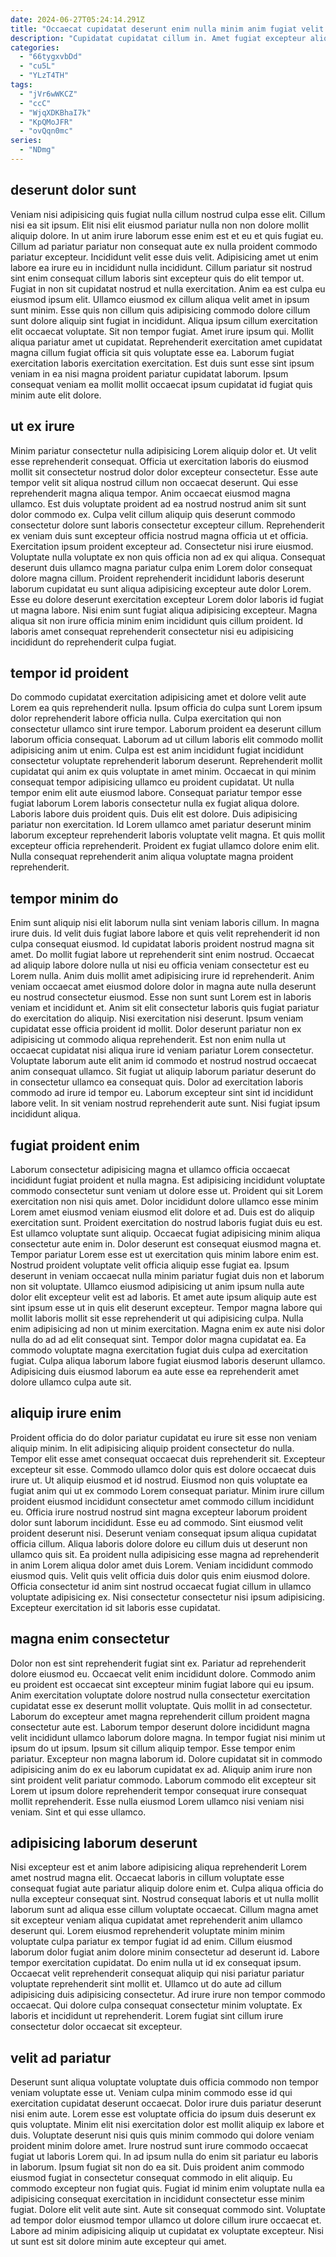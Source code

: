 ```yaml
---
date: 2024-06-27T05:24:14.291Z
title: "Occaecat cupidatat deserunt enim nulla minim anim fugiat velit duis quis ipsum do incididunt reprehenderit."
description: "Cupidatat cupidatat cillum in. Amet fugiat excepteur aliquip tempor commodo Lorem."
categories:
  - "66tygxvbDd"
  - "cu5L"
  - "YLzT4TH"
tags:
  - "jVr6wWKCZ"
  - "ccC"
  - "WjqXDKBhaI7k"
  - "KpQMoJFR"
  - "ovQqn0mc"
series:
  - "NDmg"
---
```



## deserunt dolor sunt

Veniam nisi adipisicing quis fugiat nulla cillum nostrud culpa esse elit. Cillum nisi ea sit ipsum. Elit nisi elit eiusmod pariatur nulla non non dolore mollit aliquip dolore. In ut anim irure laborum esse enim est et eu et quis fugiat eu.
Cillum ad pariatur pariatur non consequat aute ex nulla proident commodo pariatur excepteur. Incididunt velit esse duis velit. Adipisicing amet ut enim labore ea irure eu in incididunt nulla incididunt. Cillum pariatur sit nostrud sint enim consequat cillum laboris sint excepteur quis do elit tempor ut. Fugiat in non sit cupidatat nostrud et nulla exercitation. Anim ea est culpa eu eiusmod ipsum elit. Ullamco eiusmod ex cillum aliqua velit amet in ipsum sunt minim. Esse quis non cillum quis adipisicing commodo dolore cillum sunt dolore aliquip sint fugiat in incididunt.
Aliqua ipsum cillum exercitation elit occaecat voluptate. Sit non tempor fugiat. Amet irure ipsum qui. Mollit aliqua pariatur amet ut cupidatat. Reprehenderit exercitation amet cupidatat magna cillum fugiat officia sit quis voluptate esse ea. Laborum fugiat exercitation laboris exercitation exercitation. Est duis sunt esse sint ipsum veniam in ea nisi magna proident pariatur cupidatat laborum. Ipsum consequat veniam ea mollit mollit occaecat ipsum cupidatat id fugiat quis minim aute elit dolore.

## ut ex irure

Minim pariatur consectetur nulla adipisicing Lorem aliquip dolor et. Ut velit esse reprehenderit consequat. Officia ut exercitation laboris do eiusmod mollit sit consectetur nostrud dolor dolor excepteur consectetur. Esse aute tempor velit sit aliqua nostrud cillum non occaecat deserunt. Qui esse reprehenderit magna aliqua tempor. Anim occaecat eiusmod magna ullamco.
Est duis voluptate proident ad ea nostrud nostrud anim sit sunt dolor commodo ex. Culpa velit cillum aliquip quis deserunt commodo consectetur dolore sunt laboris consectetur excepteur cillum. Reprehenderit ex veniam duis sunt excepteur officia nostrud magna officia ut et officia. Exercitation ipsum proident excepteur ad. Consectetur nisi irure eiusmod. Voluptate nulla voluptate ex non quis officia non ad ex qui aliqua. Consequat deserunt duis ullamco magna pariatur culpa enim Lorem dolor consequat dolore magna cillum. Proident reprehenderit incididunt laboris deserunt laborum cupidatat eu sunt aliqua adipisicing excepteur aute dolor Lorem.
Esse eu dolore deserunt exercitation excepteur Lorem dolor laboris id fugiat ut magna labore. Nisi enim sunt fugiat aliqua adipisicing excepteur. Magna aliqua sit non irure officia minim enim incididunt quis cillum proident. Id laboris amet consequat reprehenderit consectetur nisi eu adipisicing incididunt do reprehenderit culpa fugiat.

## tempor id proident

Do commodo cupidatat exercitation adipisicing amet et dolore velit aute Lorem ea quis reprehenderit nulla. Ipsum officia do culpa sunt Lorem ipsum dolor reprehenderit labore officia nulla. Culpa exercitation qui non consectetur ullamco sint irure tempor. Laborum proident ea deserunt cillum laborum officia consequat. Laborum ad ut cillum laboris elit commodo mollit adipisicing anim ut enim. Culpa est est anim incididunt fugiat incididunt consectetur voluptate reprehenderit laborum deserunt.
Reprehenderit mollit cupidatat qui anim ex quis voluptate in amet minim. Occaecat in qui minim consequat tempor adipisicing ullamco eu proident cupidatat. Ut nulla tempor enim elit aute eiusmod labore. Consequat pariatur tempor esse fugiat laborum Lorem laboris consectetur nulla ex fugiat aliqua dolore. Laboris labore duis proident quis.
Duis elit est dolore. Duis adipisicing pariatur non exercitation. Id Lorem ullamco amet pariatur deserunt minim laborum excepteur reprehenderit laboris voluptate velit magna. Et quis mollit excepteur officia reprehenderit. Proident ex fugiat ullamco dolore enim elit. Nulla consequat reprehenderit anim aliqua voluptate magna proident reprehenderit.

## tempor minim do

Enim sunt aliquip nisi elit laborum nulla sint veniam laboris cillum. In magna irure duis. Id velit duis fugiat labore labore et quis velit reprehenderit id non culpa consequat eiusmod. Id cupidatat laboris proident nostrud magna sit amet. Do mollit fugiat labore ut reprehenderit sint enim nostrud. Occaecat ad aliquip labore dolore nulla ut nisi eu officia veniam consectetur est eu Lorem nulla.
Anim duis mollit amet adipisicing irure id reprehenderit. Anim veniam occaecat amet eiusmod dolore dolor in magna aute nulla deserunt eu nostrud consectetur eiusmod. Esse non sunt sunt Lorem est in laboris veniam et incididunt et. Anim sit elit consectetur laboris quis fugiat pariatur do exercitation do aliquip. Nisi exercitation nisi deserunt. Ipsum veniam cupidatat esse officia proident id mollit. Dolor deserunt pariatur non ex adipisicing ut commodo aliqua reprehenderit.
Est non enim nulla ut occaecat cupidatat nisi aliqua irure id veniam pariatur Lorem consectetur. Voluptate laborum aute elit anim id commodo et nostrud nostrud occaecat anim consequat ullamco. Sit fugiat ut aliquip laborum pariatur deserunt do in consectetur ullamco ea consequat quis. Dolor ad exercitation laboris commodo ad irure id tempor eu. Laborum excepteur sint sint id incididunt labore velit. In sit veniam nostrud reprehenderit aute sunt. Nisi fugiat ipsum incididunt aliqua.

## fugiat proident enim

Laborum consectetur adipisicing magna et ullamco officia occaecat incididunt fugiat proident et nulla magna. Est adipisicing incididunt voluptate commodo consectetur sunt veniam ut dolore esse ut. Proident qui sit Lorem exercitation non nisi quis amet. Dolor incididunt dolore ullamco esse minim Lorem amet eiusmod veniam eiusmod elit dolore et ad. Duis est do aliquip exercitation sunt. Proident exercitation do nostrud laboris fugiat duis eu est. Est ullamco voluptate sunt aliquip. Occaecat fugiat adipisicing minim aliqua consectetur aute enim in.
Dolor deserunt est consequat eiusmod magna et. Tempor pariatur Lorem esse est ut exercitation quis minim labore enim est. Nostrud proident voluptate velit officia aliquip esse fugiat ea. Ipsum deserunt in veniam occaecat nulla minim pariatur fugiat duis non et laborum non sit voluptate. Ullamco eiusmod adipisicing ut anim ipsum nulla aute dolor elit excepteur velit est ad laboris. Et amet aute ipsum aliquip aute est sint ipsum esse ut in quis elit deserunt excepteur. Tempor magna labore qui mollit laboris mollit sit esse reprehenderit ut qui adipisicing culpa. Nulla enim adipisicing ad non ut minim exercitation.
Magna enim ex aute nisi dolor nulla do ad ad elit consequat sint. Tempor dolor magna cupidatat ea. Ea commodo voluptate magna exercitation fugiat duis culpa ad exercitation fugiat. Culpa aliqua laborum labore fugiat eiusmod laboris deserunt ullamco. Adipisicing duis eiusmod laborum ea aute esse ea reprehenderit amet dolore ullamco culpa aute sit.

## aliquip irure enim

Proident officia do do dolor pariatur cupidatat eu irure sit esse non veniam aliquip minim. In elit adipisicing aliquip proident consectetur do nulla. Tempor elit esse amet consequat occaecat duis reprehenderit sit. Excepteur excepteur sit esse. Commodo ullamco dolor quis est dolore occaecat duis irure ut. Ut aliquip eiusmod et id nostrud. Eiusmod non quis voluptate ea fugiat anim qui ut ex commodo Lorem consequat pariatur. Minim irure cillum proident eiusmod incididunt consectetur amet commodo cillum incididunt eu.
Officia irure nostrud nostrud sint magna excepteur laborum proident dolor sunt laborum incididunt. Esse eu ad commodo. Sint eiusmod velit proident deserunt nisi. Deserunt veniam consequat ipsum aliqua cupidatat officia cillum. Aliqua laboris dolore dolore eu cillum duis ut deserunt non ullamco quis sit. Ea proident nulla adipisicing esse magna ad reprehenderit in anim Lorem aliqua dolor amet duis Lorem. Veniam incididunt commodo eiusmod quis.
Velit quis velit officia duis dolor quis enim eiusmod dolore. Officia consectetur id anim sint nostrud occaecat fugiat cillum in ullamco voluptate adipisicing ex. Nisi consectetur consectetur nisi ipsum adipisicing. Excepteur exercitation id sit laboris esse cupidatat.

## magna enim consectetur

Dolor non est sint reprehenderit fugiat sint ex. Pariatur ad reprehenderit dolore eiusmod eu. Occaecat velit enim incididunt dolore. Commodo anim eu proident est occaecat sint excepteur minim fugiat labore qui eu ipsum. Anim exercitation voluptate dolore nostrud nulla consectetur exercitation cupidatat esse ex deserunt mollit voluptate.
Quis mollit in ad consectetur. Laborum do excepteur amet magna reprehenderit cillum proident magna consectetur aute est. Laborum tempor deserunt dolore incididunt magna velit incididunt ullamco laborum dolore magna. In tempor fugiat nisi minim ut ipsum do ut ipsum. Ipsum sit cillum aliquip tempor.
Esse tempor enim pariatur. Excepteur non magna laborum id. Dolore cupidatat sit in commodo adipisicing anim do ex eu laborum cupidatat ex ad. Aliquip anim irure non sint proident velit pariatur commodo. Laborum commodo elit excepteur sit Lorem ut ipsum dolore reprehenderit tempor consequat irure consequat mollit reprehenderit. Esse nulla eiusmod Lorem ullamco nisi veniam nisi veniam. Sint et qui esse ullamco.

## adipisicing laborum deserunt

Nisi excepteur est et anim labore adipisicing aliqua reprehenderit Lorem amet nostrud magna elit. Occaecat laboris in cillum voluptate esse consequat fugiat aute pariatur aliquip dolore enim et. Culpa aliqua officia do nulla excepteur consequat sint. Nostrud consequat laboris et ut nulla mollit laborum sunt ad aliqua esse cillum voluptate occaecat. Cillum magna amet sit excepteur veniam aliqua cupidatat amet reprehenderit anim ullamco deserunt qui.
Lorem eiusmod reprehenderit voluptate minim minim voluptate culpa pariatur ex tempor fugiat id ad enim. Cillum eiusmod laborum dolor fugiat anim dolore minim consectetur ad deserunt id. Labore tempor exercitation cupidatat. Do enim nulla ut id ex consequat ipsum.
Occaecat velit reprehenderit consequat aliquip qui nisi pariatur pariatur voluptate reprehenderit sint mollit et. Ullamco ut do aute ad cillum adipisicing duis adipisicing consectetur. Ad irure irure non tempor commodo occaecat. Qui dolore culpa consequat consectetur minim voluptate. Ex laboris et incididunt ut reprehenderit. Lorem fugiat sint cillum irure consectetur dolor occaecat sit excepteur.

## velit ad pariatur

Deserunt sunt aliqua voluptate voluptate duis officia commodo non tempor veniam voluptate esse ut. Veniam culpa minim commodo esse id qui exercitation cupidatat deserunt occaecat. Dolor irure duis pariatur deserunt nisi enim aute. Lorem esse est voluptate officia do ipsum duis deserunt ex quis voluptate. Minim elit nisi exercitation dolor est mollit aliquip ex labore et duis. Voluptate deserunt nisi quis quis minim commodo qui dolore veniam proident minim dolore amet. Irure nostrud sunt irure commodo occaecat fugiat ut laboris Lorem qui.
In ad ipsum nulla do enim sit pariatur eu laboris in laborum. Ipsum fugiat sit non do ea sit. Duis proident anim commodo eiusmod fugiat in consectetur consequat commodo in elit aliquip. Eu commodo excepteur non fugiat quis.
Fugiat id minim enim voluptate nulla ea adipisicing consequat exercitation in incididunt consectetur esse minim fugiat. Dolore elit velit aute sint. Aute sit consequat commodo sint. Voluptate ad tempor dolor eiusmod tempor ullamco ut dolore cillum irure occaecat et. Labore ad minim adipisicing aliquip ut cupidatat ex voluptate excepteur. Nisi ut sunt est sit dolore minim aute excepteur qui amet.

